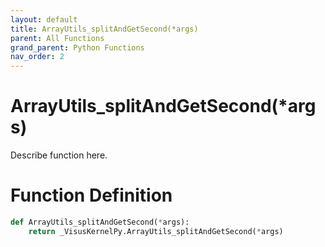 ```yaml
---
layout: default
title: ArrayUtils_splitAndGetSecond(*args)
parent: All Functions
grand_parent: Python Functions
nav_order: 2
---
```


# ArrayUtils_splitAndGetSecond(*args)

Describe function here.

# Function Definition

```python
def ArrayUtils_splitAndGetSecond(*args):
    return _VisusKernelPy.ArrayUtils_splitAndGetSecond(*args)
```